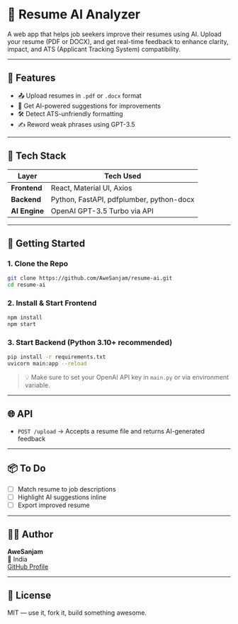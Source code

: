 # 📄 Resume AI Analyzer

A web app that helps job seekers improve their resumes using AI. Upload your resume (PDF or DOCX), and get real-time feedback to enhance clarity, impact, and ATS (Applicant Tracking System) compatibility.

---

## 🧠 Features

- 📤 Upload resumes in `.pdf` or `.docx` format  
- 🤖 Get AI-powered suggestions for improvements  
- 🛠️ Detect ATS-unfriendly formatting  
- ✍️ Reword weak phrases using GPT-3.5  

---

## 🧰 Tech Stack

| Layer        | Tech Used                              |
|--------------|----------------------------------------|
| **Frontend** | React, Material UI, Axios              |
| **Backend**  | Python, FastAPI, pdfplumber, python-docx |
| **AI Engine**| OpenAI GPT-3.5 Turbo via API           |

---

## 🚀 Getting Started

### 1. Clone the Repo

```bash
git clone https://github.com/AweSanjam/resume-ai.git
cd resume-ai
```

### 2. Install & Start Frontend

```bash
npm install
npm start
```

### 3. Start Backend (Python 3.10+ recommended)

```bash
pip install -r requirements.txt
uvicorn main:app --reload
```

> 💡 Make sure to set your OpenAI API key in `main.py` or via environment variable.

---

## 🌐 API

- `POST /upload` → Accepts a resume file and returns AI-generated feedback

---

## 📦 To Do

- [ ] Match resume to job descriptions  
- [ ] Highlight AI suggestions inline  
- [ ] Export improved resume

---

## 🧑‍💻 Author

**AweSanjam**  
📍 India  
[GitHub Profile](https://github.com/AweSanjam)

---

## 📄 License

MIT — use it, fork it, build something awesome.
